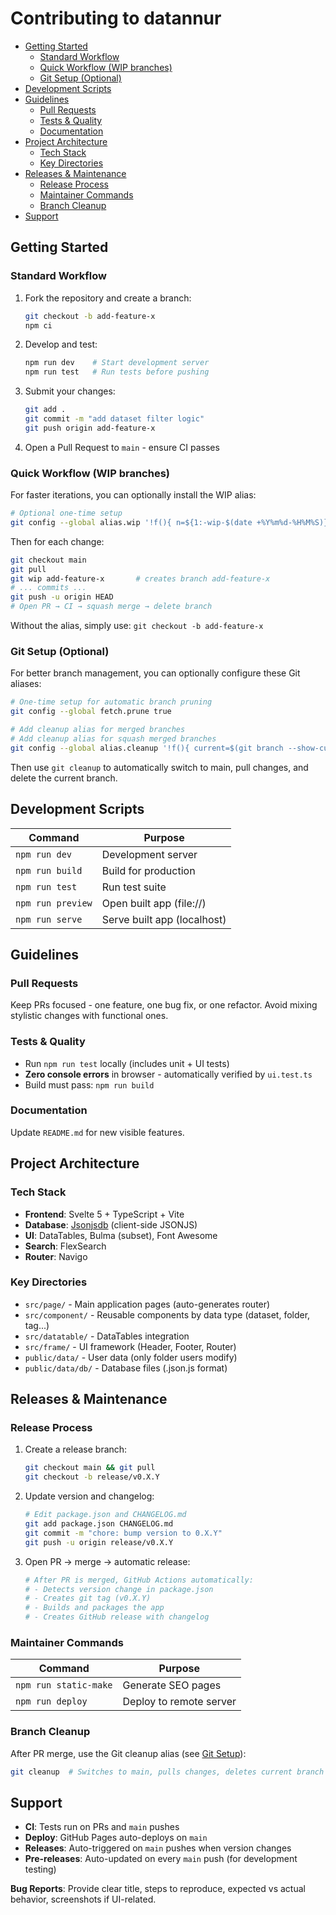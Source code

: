 # Contributing to datannur

- [Getting Started](#getting-started)
  - [Standard Workflow](#standard-workflow)
  - [Quick Workflow (WIP branches)](#quick-workflow-wip-branches)
  - [Git Setup (Optional)](#git-setup-optional)
- [Development Scripts](#development-scripts)
- [Guidelines](#guidelines)
  - [Pull Requests](#pull-requests)
  - [Tests & Quality](#tests--quality)
  - [Documentation](#documentation)
- [Project Architecture](#project-architecture)
  - [Tech Stack](#tech-stack)
  - [Key Directories](#key-directories)
- [Releases & Maintenance](#releases--maintenance)
  - [Release Process](#release-process)
  - [Maintainer Commands](#maintainer-commands)
  - [Branch Cleanup](#branch-cleanup)
- [Support](#support)

## Getting Started

### Standard Workflow

1. Fork the repository and create a branch:

   ```bash
   git checkout -b add-feature-x
   npm ci
   ```

2. Develop and test:

   ```bash
   npm run dev    # Start development server
   npm run test   # Run tests before pushing
   ```

3. Submit your changes:

   ```bash
   git add .
   git commit -m "add dataset filter logic"
   git push origin add-feature-x
   ```

4. Open a Pull Request to `main` - ensure CI passes

### Quick Workflow (WIP branches)

For faster iterations, you can optionally install the WIP alias:

```bash
# Optional one-time setup
git config --global alias.wip '!f(){ n=${1:-wip-$(date +%Y%m%d-%H%M%S)}; git switch -c "$n"; }; f'
```

Then for each change:

```bash
git checkout main
git pull
git wip add-feature-x       # creates branch add-feature-x
# ... commits ...
git push -u origin HEAD
# Open PR → CI → squash merge → delete branch
```

Without the alias, simply use: `git checkout -b add-feature-x`

### Git Setup (Optional)

For better branch management, you can optionally configure these Git aliases:

```bash
# One-time setup for automatic branch pruning
git config --global fetch.prune true

# Add cleanup alias for merged branches
# Add cleanup alias for squash merged branches
git config --global alias.cleanup '!f(){ current=$(git branch --show-current); if [ "$current" != "main" ] && [ "$current" != "master" ]; then git checkout main && git pull --ff-only && git branch -D "$current"; else git checkout main && git pull --ff-only; fi; }; f'
```

Then use `git cleanup` to automatically switch to main, pull changes, and delete the current branch.

## Development Scripts

| Command           | Purpose                     |
| ----------------- | --------------------------- |
| `npm run dev`     | Development server          |
| `npm run build`   | Build for production        |
| `npm run test`    | Run test suite              |
| `npm run preview` | Open built app (file://)    |
| `npm run serve`   | Serve built app (localhost) |

## Guidelines

### Pull Requests

Keep PRs focused - one feature, one bug fix, or one refactor. Avoid mixing stylistic changes with functional ones.

### Tests & Quality

- Run `npm run test` locally (includes unit + UI tests)
- **Zero console errors** in browser - automatically verified by `ui.test.ts`
- Build must pass: `npm run build`

### Documentation

Update `README.md` for new visible features.

## Project Architecture

### Tech Stack

- **Frontend**: Svelte 5 + TypeScript + Vite
- **Database**: [Jsonjsdb](https://github.com/bassim-matar/jsonjsdb) (client-side JSONJS)
- **UI**: DataTables, Bulma (subset), Font Awesome
- **Search**: FlexSearch
- **Router**: Navigo

### Key Directories

- `src/page/` - Main application pages (auto-generates router)
- `src/component/` - Reusable components by data type (dataset, folder, tag...)
- `src/datatable/` - DataTables integration
- `src/frame/` - UI framework (Header, Footer, Router)
- `public/data/` - User data (only folder users modify)
- `public/data/db/` - Database files (.json.js format)

## Releases & Maintenance

### Release Process

1. Create a release branch:

   ```bash
   git checkout main && git pull
   git checkout -b release/v0.X.Y
   ```

2. Update version and changelog:

   ```bash
   # Edit package.json and CHANGELOG.md
   git add package.json CHANGELOG.md
   git commit -m "chore: bump version to 0.X.Y"
   git push -u origin release/v0.X.Y
   ```

3. Open PR → merge → automatic release:

   ```bash
   # After PR is merged, GitHub Actions automatically:
   # - Detects version change in package.json
   # - Creates git tag (v0.X.Y)
   # - Builds and packages the app
   # - Creates GitHub release with changelog
   ```

### Maintainer Commands

| Command               | Purpose                 |
| --------------------- | ----------------------- |
| `npm run static-make` | Generate SEO pages      |
| `npm run deploy`      | Deploy to remote server |

### Branch Cleanup

After PR merge, use the Git cleanup alias (see [Git Setup](#git-setup-optional)):

```bash
git cleanup  # Switches to main, pulls changes, deletes current branch
```

## Support

- **CI**: Tests run on PRs and `main` pushes
- **Deploy**: GitHub Pages auto-deploys on `main`
- **Releases**: Auto-triggered on `main` pushes when version changes
- **Pre-releases**: Auto-updated on every `main` push (for development testing)

**Bug Reports**: Provide clear title, steps to reproduce, expected vs actual behavior, screenshots if UI-related.
